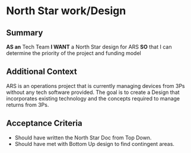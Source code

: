 
# North Star work/Design
## Summary
[//]:# (This should be descriptive enough to frame the Story, at a high level, as well as include any additional resources needed to complete the Story.)

**AS an**  Tech Team
**I WANT** a North Star design for ARS
**SO** that I can determine the priority of the project and funding model

## Additional Context
[//]:# (This should be descriptive enough to frame the story as well as include any additional resources needed to accomplish the Story.)

ARS is an operations project that is currently managing devices from 3Ps without any tech software provided. The goal is to create a Design that incorporates existing technology and the concepts required to manage returns from 3Ps.

## Acceptance Criteria
[//]:# (This is a very explicit list of everything that is required to be completed, in the past tense, to finish the story. Each line starts with 'should have'.)
[//]:# (Refer to https://w.amazon.com/bin/view/Users/ailor/UserStoriesandTickets#HOtherAcceptanceCriteriaformats for more information on Acceptance Criteria formats)

- Should have written the North Star Doc from Top Down.
- Should have met with Bottom Up design to find contingent areas.

